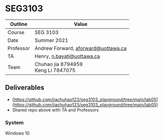 # SEG3103

| Outline | Value |
| --- | --- |
| Course | SEG 3103 |
| Date | Summer 2021 |
| Professor | Andrew Forward, aforward@uottawa.ca |
| TA | Henry, n.bayati@uottawa.ca |
| Team | Chuhao jia 8794959<br>Keng Li 7847075 |


## Deliverables

* [https://github.com/jiachuhao123/seg3103_playground/tree/main/lab05](https://github.com/jiachuhao123/seg3103_playground/tree/main/lab05)
* Shared repo above with TA and Professors

### System

Windows 10



